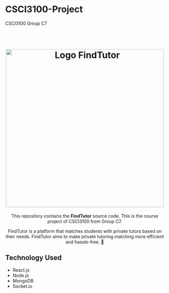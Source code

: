 # CSCI3100-Project
CSCI3100 Group C7 

<h1 align="center">
  <br>
   <img src="https://drive.google.com/uc?id=1-RBIdxV3FjExEZE8B0UWiFh5ROAcMa3F" width="500" alt="Logo FindTutor" title="Logo FindTutor" />
  <br>
</h1>
<p align="center">  This repository contains the <b>FindTutor</b> source code. This is the course project of CSCI3100 from Group C7. </p>
  
 <p align = "center"> FindTutor is a platform that matches students with private tutors based on their needs. FindTutor aims to make private tutoring matching more efficient and hassle-free. 🙌 </p>
 
 ## Technology Used
 <ul>
  <li>React.js</li>
  <li>Node.js</li>
  <li>MongoDB</li>
  <li>Socket.io</li>
